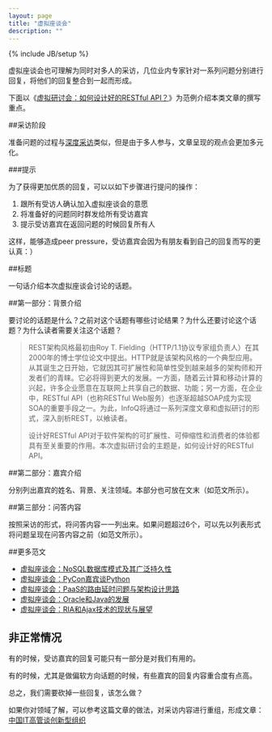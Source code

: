 ```yaml
---
layout: page
title: "虚拟座谈会"
description: ""
---
```

{% include JB/setup %}

虚拟座谈会也可理解为同时对多人的采访，几位业内专家针对一系列问题分别进行回复，将他们的回复整合到一起而形成。

下面以《[虚拟研讨会：如何设计好的RESTful API？](http://www.infoq.com/cn/articles/how-to-design-a-good-restful-api)》为范例介绍本类文章的撰写重点。

##采访阶段

准备问题的过程与[深度采访](interview-howto.html)类似，但是由于多人参与，文章呈现的观点会更加多元化。

###提示

为了获得更加优质的回复，可以以如下步骤进行提问的操作：

1. 跟所有受访人确认加入虚拟座谈会的意愿
2. 将准备好的问题同时群发给所有受访嘉宾
3. 提示受访嘉宾在返回问题的时候回复所有人

这样，能够造成peer pressure，受访嘉宾会因为有朋友看到自己的回复而写的更认真：）


##标题

一句话介绍本次虚拟座谈会讨论的话题。

##第一部分：背景介绍

要讨论的话题是什么？之前对这个话题有哪些讨论结果？为什么还要讨论这个话题？为什么读者需要关注这个话题？

> REST架构风格最初由Roy T. Fielding（HTTP/1.1协议专家组负责人）在其2000年的博士学位论文中提出。HTTP就是该架构风格的一个典型应用。从其诞生之日开始，它就因其可扩展性和简单性受到越来越多的架构师和开发者们的青睐。它必将得到更大的发展。一方面，随着云计算和移动计算的兴起，许多企业愿意在互联网上共享自己的数据、功能；另一方面，在企业中，RESTful API（也称RESTful Web服务）也逐渐超越SOAP成为实现SOA的重要手段之一。为此，InfoQ将通过一系列深度文章和虚拟研讨的形式，深入剖析REST，以飨读者。
> 
> 设计好RESTful API对于软件架构的可扩展性、可伸缩性和消费者的体验都具有至关重要的作用。本次虚拟研讨会的主题是，如何设计好的RESTful API。

##第二部分：嘉宾介绍

分别列出嘉宾的姓名、背景、关注领域。本部分也可放在文末（如范文所示）。

##第三部分：问答内容

按照采访的形式，将问答内容一一列出来。如果问题超过6个，可以先以列表形式将问题呈现在问答内容之前（如范文所示）。

##更多范文

- [虚拟座谈会：NoSQL数据库模式及其广泛持久性](http://www.infoq.com/cn/articles/virtual-panel-nosql-database-patterns)
- [虚拟座谈会：PyCon嘉宾谈Python](http://www.infoq.com/cn/articles/virtual-panel-pycon)
- [虚拟座谈会：PaaS的路由延时问题与架构设计思路](http://www.infoq.com/cn/articles/vpanel-paas-routing-issue)
- [虚拟座谈会：Oracle和Java的发展](http://www.infoq.com/cn/news/2010/11/oracle-and-java)
- [虚拟座谈会：RIA和Ajax技术的现状与展望](http://www.infoq.com/cn/articles/ria-panel)

## 非正常情况

有的时候，受访嘉宾的回复可能只有一部分是对我们有用的。

有的时候，尤其是做偏软方向话题的时候，有些嘉宾的回复内容重合度有点高。

总之，我们需要砍掉一些回复，该怎么做？

如果你对领域了解，可以参考这篇文章的做法，对采访内容进行重组，形成文章：[中国IT高管谈创新型组织](http://www.infoq.com/cn/articles/chinese-IT-executives-talk-about-innovative-organization)